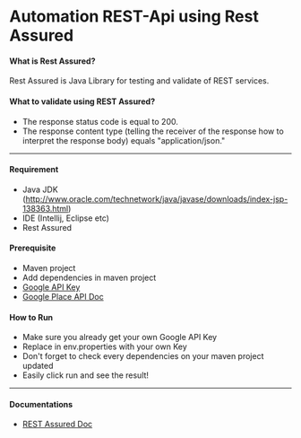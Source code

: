 # Automation REST-Api using Rest Assured
#### What is Rest Assured?
Rest Assured is Java Library for testing and validate of REST services.

#### What to validate using REST Assured?

* The response status code is equal to 200.
* The response content type (telling the receiver of the response how to interpret the response body) equals "application/json."

----------
#### Requirement
* Java JDK (http://www.oracle.com/technetwork/java/javase/downloads/index-jsp-138363.html)
* IDE (Intellij, Eclipse etc)
* Rest Assured


#### Prerequisite
* Maven project
* Add dependencies in maven project
* [Google API Key](https://developers.google.com/places/web-service/get-api-key)
* [Google Place API Doc](https://developers.google.com/places/web-service/add-place)


#### How to Run
* Make sure you already get your own Google API Key
* Replace in env.properties with your own Key
* Don't forget to check every dependencies on your maven project updated
* Easily click run and see the result!

----------
#### Documentations
* [REST Assured Doc](https://github.com/rest-assured/rest-assured/wiki/GettingStarted)